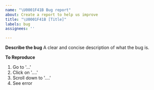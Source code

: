 ```yaml
---
name: "\U0001F41B Bug report"
about: Create a report to help us improve
title: "\U0001F41B [Title]"
labels: bug
assignees: ''

---
```


**Describe the bug**
A clear and concise description of what the bug is.

**To Reproduce**

1. Go to '...'
2. Click on '....'
3. Scroll down to '....'
4. See error

